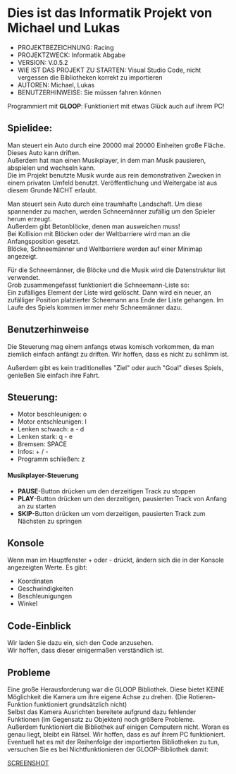 <h1>Dies ist das Informatik Projekt von Michael und Lukas</h1>

- PROJEKTBEZEICHNUNG:             Racing
- PROJEKTZWECK:                   Informatik Abgabe  
- VERSION:                        V.0.5.2  
- WIE IST DAS PROJEKT ZU STARTEN: Visual Studio Code, nicht vergessen die Bibliotheken korrekt zu importieren  
- AUTOREN:                        Michael, Lukas  
- BENUTZERHINWEISE:               Sie müssen fahren können  

Programmiert mit <b>GLOOP</b>:
Funktioniert mit etwas Glück auch auf ihrem PC!

<h2>Spielidee:</h2>

Man steuert ein Auto durch eine 20000 mal 20000 Einheiten große Fläche. <br>
Dieses Auto kann driften. <br>
Außerdem hat man einen Musikplayer, in dem man Musik pausieren, abspielen und wechseln kann. <br>
Die im Projekt benutzte Musik wurde aus rein demonstrativen Zwecken in einem privaten Umfeld benutzt. Veröffentlichung und Weitergabe ist aus diesem Grunde NICHT erlaubt. <br>


Man steuert sein Auto durch eine traumhafte Landschaft. Um diese spannender zu machen, werden Schneemänner zufällig um den Spieler herum erzeugt.  <br>
Außerdem gibt Betonblöcke, denen man ausweichen muss! <br>
Bei Kollision mit Blöcken oder der Weltbarriere wird man an die Anfangsposition gesetzt. <br>
Blöcke, Schneemänner und Weltbarriere werden auf einer Minimap angezeigt. <br>

Für die Schneemänner, die Blöcke und die Musik wird die Datenstruktur list verwendet. <br>
Grob zusammengefasst funktioniert die Schneemann-Liste so: <br>
Ein zufälliges Element der Liste wird gelöscht. Dann wird ein neuer, an zufälliger Position platzierter Scheemann ans Ende der Liste gehangen. Im Laufe des Spiels kommen immer mehr Schneemänner dazu. <br>

<h2>Benutzerhinweise</h2>

Die Steuerung mag einem anfangs etwas komisch vorkommen, da man ziemlich einfach anfängt zu driften. Wir hoffen, dass es nicht zu schlimm ist. <br>

Außerdem gibt es kein traditionelles "Ziel" oder auch "Goal" dieses Spiels, genießen Sie einfach ihre Fahrt. <br>

<h2>Steuerung:</h2>

- Motor beschleunigen: o
- Motor entschleunigen: l
- Lenken schwach: a - d
- Lenken stark: q - e
- Bremsen: SPACE 
- Infos: + / - 
- Programm schließen: z

<h4>Musikplayer-Steuerung</h4>

- <b>PAUSE</b>-Button drücken um den derzeitigen Track zu stoppen
- <b>PLAY</b>-Button drücken um den derzeitigen, pausierten Track von Anfang an zu starten
- <b>SKIP</b>-Button drücken um vom derzeitigen, pausierten Track zum Nächsten zu springen

<h2>Konsole</h2>

Wenn man im Hauptfenster + oder - drückt, ändern sich die in der Konsole angezeigten Werte. Es gibt: 

- Koordinaten
- Geschwindigkeiten
- Beschleunigungen
- Winkel


<h2>Code-Einblick</h2>

Wir laden Sie dazu ein, sich den Code anzusehen. <br>
Wir hoffen, dass dieser einigermaßen verständlich ist. <br>


<h2>Probleme</h2>
Eine große Herausforderung war die GLOOP Bibliothek. Diese bietet KEINE Möglichkeit die Kamera um ihre eigene Achse zu drehen. (Die Rotieren-Funktion funktioniert grundsätzlich nicht) <br>
Selbst das Kamera Ausrichten bereitete aufgrund dazu fehlender Funktionen (im Gegensatz zu Objekten) noch größere Probleme. <br>
Außerdem funktioniert die Bibliothek auf einigen Computern nicht. Woran es genau liegt, bleibt ein Rätsel. Wir hoffen, dass es auf ihrem PC funktioniert. <br>
Eventuell hat es mit der Reihenfolge der importierten Bibliotheken zu tun, versuchen Sie es bei Nichtfunktionieren der GLOOP-Bibliothek damit: <br>

[SCREENSHOT](https://github.com/LukasGasp/racing/blob/main/Screenshot.png)
